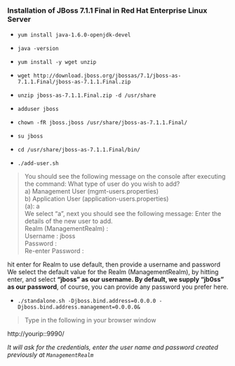 ### Installation of **JBoss 7.1.1 Final** in **Red Hat Enterprise Linux Server**

* `yum install java-1.6.0-openjdk-devel`

* `java -version`

* `yum install -y wget unzip`

* `wget http://download.jboss.org/jbossas/7.1/jboss-as-7.1.1.Final/jboss-as-7.1.1.Final.zip`

* `unzip jboss-as-7.1.1.Final.zip -d /usr/share`

* `adduser jboss`

* `chown -fR jboss.jboss /usr/share/jboss-as-7.1.1.Final/`



* `su jboss`



* `cd /usr/share/jboss-as-7.1.1.Final/bin/`

* `./add-user.sh`



> You should see the following message on the console after executing the command:
 What type of user do you wish to add? <br />
 a) Management User (mgmt-users.properties)<br />
b) Application User (application-users.properties)<br />
(a): a<br />
We select “a”, next you should see the following message:
Enter the details of the new user to add.<br />
Realm (ManagementRealm) :<br />
Username : jboss<br />
Password :<br />
Re-enter Password :

 hit enter for Realm to use default, then provide a username and password
We select the default value for the Realm (ManagementRealm), by hitting enter, and select **“jboss” as our username. By default, we supply “jb0ss” as our password**, of course, you can provide any password you prefer here.

* `./standalone.sh -Djboss.bind.address=0.0.0.0 -Djboss.bind.address.management=0.0.0.0&`

> Type in the following in your browser window

http://yourip::9990/

_It will ask for the credentials, enter the user name and password created previously at `ManagementRealm`_
